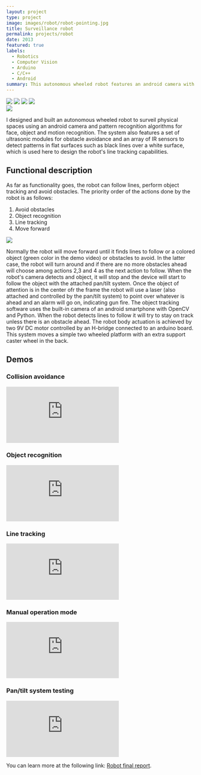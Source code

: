 ```yaml
---
layout: project
type: project
image: images/robot/robot-pointing.jpg
title: Surveillance robot
permalink: projects/robot
date: 2013
featured: true
labels:
  - Robotics
  - Computer Vision
  - Arduino
  - C/C++
  - Android
summary: This autonomous wheeled robot features an android camera with computer vision algorithms for object detection. Besides, it incorporates sonar sensors, an array of IR sensors for line tracking and bumpers for obstacle avoidance.
---
```


<div class="ui small rounded images">
  <img class="ui image zoom" src="../images/robot/robot-origins3.jpg">
  <img class="ui image zoom" src="../images/robot/robot-track.jpg">
  <img class="ui image zoom" src="../images/robot/robot-pointing.jpg">
  <img class="ui image zoom" src="../images/robot/robot-main.jpg">
</div>

<img class="ui medium right floated rounded image zoom" src="../images/robot/robot-field.jpg">
<p class="pjustify">I designed and built an autonomous wheeled robot to surveil physical spaces using an android camera and pattern recognition algorithms for face, object and motion recognition. The system also features a set of ultrasonic modules for obstacle avoidance and an array of IR sensors to detect patterns in flat surfaces such as black lines over a white surface, which is used here to design the robot's line tracking capabilities.</p>

## Functional description

<p class="pjustify">As far as functionality goes, the robot can follow lines, perform object tracking and avoid obstacles.  The priority order of the actions done by the robot is as follows:</p>

<ol style="text-align:left !important;">
  <li>Avoid obstacles</li>
  <li>Object recognition</li>
  <li>Line tracking</li>
  <li>Move forward</li>
</ol>

<img class="ui medium left floated rounded image zoom medium-amp2" src="../images/robot/robot-origins2.jpg">

<p class="pjustify">Normally the robot will move forward until it finds lines to follow or a colored object (green color in the demo video) or obstacles to avoid. In the latter case, the robot will turn around and if there are no more obstacles ahead will choose among actions 2,3 and 4 as the next action to follow. When the robot's camera detects and object, it will stop and the device will start to follow the object with the attached pan/tilt system. Once the object of attention is in the center ofr the frame the robot will use a laser (also attached and controlled by the pan/tilt system) to point over whatever is ahead and an alarm will go on, indicating gun fire. The object tracking software uses the built-in camera of an android smartphone with OpenCV and Python. When the robot detects lines to follow it will try to stay on track unless there is an obstacle ahead. The robot body actuation is achieved by two 9V DC motor controlled by an H-bridge connected to an arduino board. This system moves a simple two wheeled platform with an extra support caster wheel in the back.</p>

## Demos
### Collision avoidance
<div class="resp-container">
    <iframe class="resp-iframe" src="https://www.youtube.com/embed/o0P5m1t8Hhg?rel=0&amp;showinfo=0" frameborder="0" allow="autoplay; encrypted-media" gesture="media"  allowfullscreen></iframe>
</div>

### Object recognition
<div class="resp-container">
    <iframe class="resp-iframe" src="https://www.youtube.com/embed/LN0dzoi4bZw?rel=0&amp;showinfo=0" frameborder="0" allow="autoplay; encrypted-media" gesture="media"  allowfullscreen></iframe>
</div>

### Line tracking
<div class="resp-container">
    <iframe class="resp-iframe" src="https://www.youtube.com/embed/wj9VCHaooy4?rel=0&amp;showinfo=0" frameborder="0" allow="autoplay; encrypted-media" gesture="media"  allowfullscreen></iframe>
</div>

### Manual operation mode
<div class="resp-container">
    <iframe class="resp-iframe" src="https://www.youtube.com/embed/zWjKY17BtYQ?rel=0&amp;showinfo=0" frameborder="0" allow="autoplay; encrypted-media" gesture="media"  allowfullscreen></iframe>
</div>

### Pan/tilt system testing
<div class="resp-container">
    <iframe class="resp-iframe" src="https://www.youtube.com/embed/QPomn0754iE?rel=0&amp;showinfo=0" frameborder="0" allow="autoplay; encrypted-media" gesture="media"  allowfullscreen></iframe>
</div>

<p class="pjustify">You can learn more at the following link: <a class="hlink" href="https://www.mil.ufl.edu/5666/papers/IMDL_Report_Fall_12/Final%20Reports/Juan_Rios/Juan_Rios.pdf"><i class="file pdf outline icon"></i>Robot final report</a>.</p>
